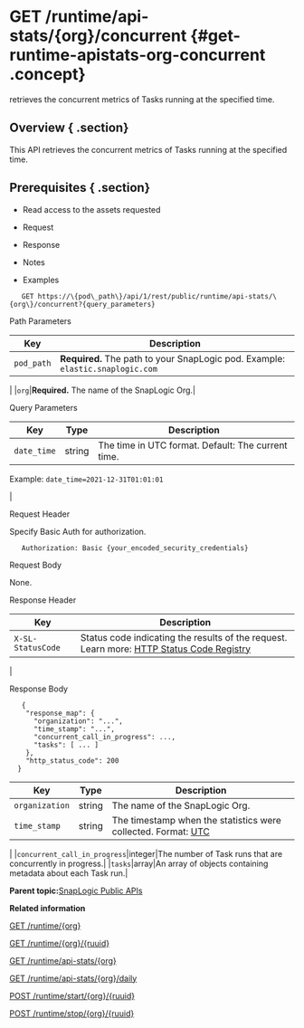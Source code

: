 # GET /runtime/api-stats/\{org\}/concurrent {#get-runtime-apistats-org-concurrent .concept}

retrieves the concurrent metrics of Tasks running at the specified time.

## Overview { .section}

This API retrieves the concurrent metrics of Tasks running at the specified time.

## Prerequisites { .section}

-   Read access to the assets requested

-   Request
-   Response
-   Notes
-   Examples

``` {#codeblock-endpoint .normalize-space .lang-uri}
   GET https://\{pod\_path\}/api/1/rest/public/runtime/api-stats/\{org\}/concurrent?{query_parameters}

```

Path Parameters

|Key|Description|
|---|-----------|
|`pod_path`|**Required.** The path to your SnapLogic pod. Example: `elastic.snaplogic.com`

|
|`org`|**Required.** The name of the SnapLogic Org.|

Query Parameters

|Key|Type|Description|
|---|----|-----------|
|`date_time`|string|The time in UTC format. Default: The current time.

 Example: `date_time=2021-12-31T01:01:01`

|

Request Header

Specify Basic Auth for authorization.

``` {#d73e705 .normalize-space}
   Authorization: Basic {your_encoded_security_credentials}

```

Request Body

None.

Response Header

|Key|Description|
|---|-----------|
|`X-SL-StatusCode`|Status code indicating the results of the request. Learn more: [HTTP Status Code Registry](https://www.iana.org/assignments/http-status-codes/http-status-codes.xhtml)

|

Response Body

``` { .normalize-space .lang-json}
   {
    "response_map": {
      "organization": "...",
      "time_stamp": "...",
      "concurrent_call_in_progress": ...,
      "tasks": [ ... ]
    },
    "http_status_code": 200
  }

```

|Key|Type|Description|
|---|----|-----------|
|`organization`|string|The name of the SnapLogic Org.|
|`time_stamp`|string|The timestamp when the statistics were collected. Format: [UTC](https://www.w3.org/TR/NOTE-datetime)

|
|`concurrent_call_in_progress`|integer|The number of Task runs that are concurrently in progress.|
|`tasks`|array|An array of objects containing metadata about each Task run.|

**Parent topic:**[SnapLogic Public APIs](../public-apis/public-apis.md)

**Related information**  


[GET /runtime/\{org\}](../public-apis/get-runtime-org.md)

[GET /runtime/\{org\}/\{ruuid\}](../public-apis/get-runtime-org-ruuid.md)

[GET /runtime/api-stats/\{org\}](../public-apis/get-runtime-apistats-org.md)

[GET /runtime/api-stats/\{org\}/daily](../public-apis/get-runtime-apistats-org-daily.md)

[POST /runtime/start/\{org\}/\{ruuid\}](../public-apis/post-runtime-start-org-ruuid.md)

[POST /runtime/stop/\{org\}/\{ruuid\}](../public-apis/post-runtime-stop-org-ruuid.md)

